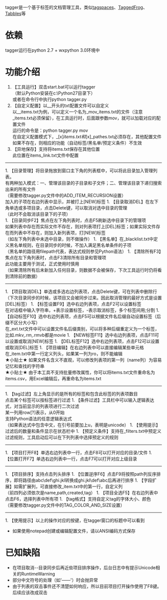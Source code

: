 tagger是一个基于标签的文档管理工具，类似[tagspaces](http://www.appinn.com/tagspaces/)、[TaggedFrog](http://www.appinn.com/taggedfrog/)、[Tabbles](http://tabbles.net/)等

# 依赖
tagger运行在python 2.7 + wxpython 3.0环境中

# 功能介绍
1. 【工具运行】双击start.bat可以运行tagger<br>
（默认Python安装在c:\Python27目录下）<br>
或者在命令行中执行python tagger.py
1. 【自定义配置】以__开头的txt配置文件可以自定义<br>
以__items.txt为例，可以定义一个名为_mov_items.txt的文件（注意_items.txt必须保留），在工具运行时，后面跟参数mov，就可以加载对应的配置文件<br>
运行的命令是：python tagger.py mov<br>
在自定义配置模式下，_[x]_items.txt和_[x]_pathes.txt必须存在，其他配置文件如果不存在，则相应的功能（自动标签/黑名单/预定义条件）不生效
1. 【异地保存】支持将items.txt保存在其他位置<br>
此位置在items_link.txt文件中配置
<hr>
1. 【目录管理】将目录拖放到窗口主下角的列表框中，可以将此目录加入管理列表。<br>
有两种加入模式：一、管理该目录的子目录和子文件；二、管理该目录下递归搜索出来的所有文件<br>
（需要修改tagger.py文件中的ADD_ITEM_RECURSION设置）<br>
加入的子项在右边列表中显示，并被打上[NEW]标签
1. 【目录取消DEL】在左下角单选或多项目录，点击Delete键，可以取消对选中目录的管理<br>
（此时不会取消该目录下的子项）<br>
1. 【目录同步F2】焦点在左下角列表时，点击F5刷新选中目录下的管理项<br>
如果列表中存在而实际文件不存在，则对列表项打上[DEL]标签；如果实际文件存在而列表中不存在，则加入新列表项，打[NEW]标签<br>
（如左下角列表中未选中目录，则不做操作）
1. 【黑名单】在_blacklist.txt中定义黑名单规则，在目录同步的时候，不加入满足黑名单条件的子项<br>
（黑名单的路径用filepath代表，表达式规则参见Python语法）
1. 【清除所有F3】焦点在左下角列表时，点击F3清除所有目录和管理项<br>
此功能主要用于测试，正式使用时慎用<br>
（如果清除所有后未新加入任何目录，则数据不会被保存，下次工具运行时仍将看到清除前的数据）
<hr>
1. 【项目取消DEL】单选或多选右边列表项，点击Delete键，可在列表中删除行<br>
（下次目录同步的时候，该项目又会被同步过来。因此取消管理的最好方式是设置[DEL]标签）
1. 【标签设置F9】选中右边列表项，点击F2可以设置标签<br>
在对话框中输入字符串，+表示设置标签，-表示取消标签，多个标签间用;分割
1. 【自动标签F10】选中右边列表项，点击F5可以根据文件名后缀自动设置标签（后缀不区分大小写）<br>
在_ext.txt文件中可以设置文件名后缀类别，可以将多种后缀重定义为一个标签，比如.mkv,.rm,.rmvb都是movie
1. 【NEW标签F11】选中右边列表项，点击F11可以设置或取消[NEW]标签
1. 【DEL标签F12】选中右边列表项，点击F12可以设置或取消[DEL]标签
1. 【项目编辑】在右边列表中可以直接编辑某些单元格<br>
在_item.txt中第一行定义列头，如果某一列为ro，则不能编辑<br>
★小贴士★ 如果文件名含义不直观，可以修改列表项的第一列（name列）为容易记忆和查找的字符串<br>
★小贴士★ 由于本工具不支持批量修改属性，你可以将items.txt文件重命名为items.csv，用Excel编辑后，再重命名为items.txt
<hr>
1. 【tag过滤】左上角显示的是所有的标签和包含此标签的列表项数目<br>
点击某个标签可以按标签进行过滤
1. 【条件过滤】工具栏中可以输入逻辑表达式，对当前显示的列表项进行二次过滤<br>
某一列用row[?]表示，从0开始<br>
支持Python语法的任意逻辑表达式<br>
（如果表达式中包含中文，在引号前要加上u，表明是unicode）
1. 【使用提示】过滤后的数量和条件显示在状态栏中
1. 【预定义条件】支持在_filters.txt中预定义过滤规则，工具启动后可以在下列列表中选择预定义的规则
<hr>
1. 【项目打开F8】单选右边列表中一行，点击F8可以打开对应的目录/文件
1. 【位置打开F7】单选右边列表中一行，点击F7可以打开对应上级目录
<hr>
1. 【项目排序】支持点击列头排序
1. 【位置逆序F6】点击F9将按照path列反序排序，即将路径由abc\def\ghi.jkl转换成ghi.jkl\def\abc后再进行排序
1. 【字段扩展】如需扩展列，可直接修改_item.txt中的第一行，自定义列<br>
（前四列必须依次是name,path,created,tag）
1. 【项目全选F5】在右边列表中点击F6，选择列表中所有项
1. 【tag格式】支持自定义tag的字体大小、颜色<br>
（需要修改tagger.py文件中的TAG_COLOR_AND_SIZE设置）
<hr>
1. 【使用提示】以上的操作对应的按键，在tagger窗口的标题中可以看到

* 如果使用notepad创建或编辑配置文件，请以ANSI编码方式保存

# 已知缺陷
* 在项目取消--目录同步后再近些项目排序操作，后台日志中有提示Unicode相关的RuntimeWarning
* 部分中文符号的处理（如'——'）时会抛异常
* 由于列表的双击事件还不清楚如何响应，所以目前项目打开操作使用了F8键。后续应该改成双击